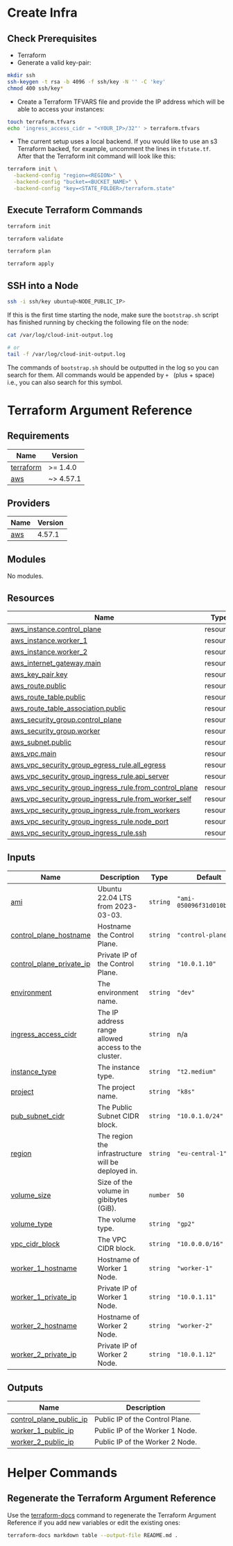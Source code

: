 # Create Infra

## Check Prerequisites

- Terraform
- Generate a valid key-pair:

```bash
mkdir ssh
ssh-keygen -t rsa -b 4096 -f ssh/key -N '' -C 'key'
chmod 400 ssh/key*
```

- Create a Terraform TFVARS file and provide the IP address which will be able to access your instances:

```bash
touch terraform.tfvars
echo 'ingress_access_cidr = "<YOUR_IP>/32"' > terraform.tfvars
```

- The current setup uses a local backend. If you would like to use an s3 Terraform backed, for example, uncomment the lines in `tfstate.tf`. After that the Terraform init command will look like this:

```bash
terraform init \
  -backend-config "region=<REGION>" \
  -backend-config "bucket=<BUCKET_NAME>" \
  -backend-config "key=<STATE_FOLDER>/terraform.state"
```

## Execute Terraform Commands

```bash
terraform init

terraform validate

terraform plan

terraform apply
```

## SSH into a Node

```bash
ssh -i ssh/key ubuntu@<NODE_PUBLIC_IP>
```

If this is the first time starting the node, make sure the `bootstrap.sh` script has finished running by checking the following file on the node:

```bash
cat /var/log/cloud-init-output.log

# or
tail -f /var/log/cloud-init-output.log
```

The commands of `bootstrap.sh` should be outputted in the log so you can search for them. All commands would be appended by `+ ` (plus + space) i.e., you can also search for this symbol.

# Terraform Argument Reference

<!-- BEGIN_TF_DOCS -->
## Requirements

| Name | Version |
|------|---------|
| <a name="requirement_terraform"></a> [terraform](#requirement\_terraform) | >= 1.4.0 |
| <a name="requirement_aws"></a> [aws](#requirement\_aws) | ~> 4.57.1 |

## Providers

| Name | Version |
|------|---------|
| <a name="provider_aws"></a> [aws](#provider\_aws) | 4.57.1 |

## Modules

No modules.

## Resources

| Name | Type |
|------|------|
| [aws_instance.control_plane](https://registry.terraform.io/providers/hashicorp/aws/latest/docs/resources/instance) | resource |
| [aws_instance.worker_1](https://registry.terraform.io/providers/hashicorp/aws/latest/docs/resources/instance) | resource |
| [aws_instance.worker_2](https://registry.terraform.io/providers/hashicorp/aws/latest/docs/resources/instance) | resource |
| [aws_internet_gateway.main](https://registry.terraform.io/providers/hashicorp/aws/latest/docs/resources/internet_gateway) | resource |
| [aws_key_pair.key](https://registry.terraform.io/providers/hashicorp/aws/latest/docs/resources/key_pair) | resource |
| [aws_route.public](https://registry.terraform.io/providers/hashicorp/aws/latest/docs/resources/route) | resource |
| [aws_route_table.public](https://registry.terraform.io/providers/hashicorp/aws/latest/docs/resources/route_table) | resource |
| [aws_route_table_association.public](https://registry.terraform.io/providers/hashicorp/aws/latest/docs/resources/route_table_association) | resource |
| [aws_security_group.control_plane](https://registry.terraform.io/providers/hashicorp/aws/latest/docs/resources/security_group) | resource |
| [aws_security_group.worker](https://registry.terraform.io/providers/hashicorp/aws/latest/docs/resources/security_group) | resource |
| [aws_subnet.public](https://registry.terraform.io/providers/hashicorp/aws/latest/docs/resources/subnet) | resource |
| [aws_vpc.main](https://registry.terraform.io/providers/hashicorp/aws/latest/docs/resources/vpc) | resource |
| [aws_vpc_security_group_egress_rule.all_egress](https://registry.terraform.io/providers/hashicorp/aws/latest/docs/resources/vpc_security_group_egress_rule) | resource |
| [aws_vpc_security_group_ingress_rule.api_server](https://registry.terraform.io/providers/hashicorp/aws/latest/docs/resources/vpc_security_group_ingress_rule) | resource |
| [aws_vpc_security_group_ingress_rule.from_control_plane](https://registry.terraform.io/providers/hashicorp/aws/latest/docs/resources/vpc_security_group_ingress_rule) | resource |
| [aws_vpc_security_group_ingress_rule.from_worker_self](https://registry.terraform.io/providers/hashicorp/aws/latest/docs/resources/vpc_security_group_ingress_rule) | resource |
| [aws_vpc_security_group_ingress_rule.from_workers](https://registry.terraform.io/providers/hashicorp/aws/latest/docs/resources/vpc_security_group_ingress_rule) | resource |
| [aws_vpc_security_group_ingress_rule.node_port](https://registry.terraform.io/providers/hashicorp/aws/latest/docs/resources/vpc_security_group_ingress_rule) | resource |
| [aws_vpc_security_group_ingress_rule.ssh](https://registry.terraform.io/providers/hashicorp/aws/latest/docs/resources/vpc_security_group_ingress_rule) | resource |

## Inputs

| Name | Description | Type | Default | Required |
|------|-------------|------|---------|:--------:|
| <a name="input_ami"></a> [ami](#input\_ami) | Ubuntu 22.04 LTS from 2023-03-03. | `string` | `"ami-050096f31d010b533"` | no |
| <a name="input_control_plane_hostname"></a> [control\_plane\_hostname](#input\_control\_plane\_hostname) | Hostname the Control Plane. | `string` | `"control-plane"` | no |
| <a name="input_control_plane_private_ip"></a> [control\_plane\_private\_ip](#input\_control\_plane\_private\_ip) | Private IP of the Control Plane. | `string` | `"10.0.1.10"` | no |
| <a name="input_environment"></a> [environment](#input\_environment) | The environment name. | `string` | `"dev"` | no |
| <a name="input_ingress_access_cidr"></a> [ingress\_access\_cidr](#input\_ingress\_access\_cidr) | The IP address range allowed access to the cluster. | `string` | n/a | yes |
| <a name="input_instance_type"></a> [instance\_type](#input\_instance\_type) | The instance type. | `string` | `"t2.medium"` | no |
| <a name="input_project"></a> [project](#input\_project) | The project name. | `string` | `"k8s"` | no |
| <a name="input_pub_subnet_cidr"></a> [pub\_subnet\_cidr](#input\_pub\_subnet\_cidr) | The Public Subnet CIDR block. | `string` | `"10.0.1.0/24"` | no |
| <a name="input_region"></a> [region](#input\_region) | The region the infrastructure will be deployed in. | `string` | `"eu-central-1"` | no |
| <a name="input_volume_size"></a> [volume\_size](#input\_volume\_size) | Size of the volume in gibibytes (GiB). | `number` | `50` | no |
| <a name="input_volume_type"></a> [volume\_type](#input\_volume\_type) | The volume type. | `string` | `"gp2"` | no |
| <a name="input_vpc_cidr_block"></a> [vpc\_cidr\_block](#input\_vpc\_cidr\_block) | The VPC CIDR block. | `string` | `"10.0.0.0/16"` | no |
| <a name="input_worker_1_hostname"></a> [worker\_1\_hostname](#input\_worker\_1\_hostname) | Hostname of Worker 1 Node. | `string` | `"worker-1"` | no |
| <a name="input_worker_1_private_ip"></a> [worker\_1\_private\_ip](#input\_worker\_1\_private\_ip) | Private IP of Worker 1 Node. | `string` | `"10.0.1.11"` | no |
| <a name="input_worker_2_hostname"></a> [worker\_2\_hostname](#input\_worker\_2\_hostname) | Hostname of Worker 2 Node. | `string` | `"worker-2"` | no |
| <a name="input_worker_2_private_ip"></a> [worker\_2\_private\_ip](#input\_worker\_2\_private\_ip) | Private IP of Worker 2 Node. | `string` | `"10.0.1.12"` | no |

## Outputs

| Name | Description |
|------|-------------|
| <a name="output_control_plane_public_ip"></a> [control\_plane\_public\_ip](#output\_control\_plane\_public\_ip) | Public IP of the Control Plane. |
| <a name="output_worker_1_public_ip"></a> [worker\_1\_public\_ip](#output\_worker\_1\_public\_ip) | Public IP of the Worker 1 Node. |
| <a name="output_worker_2_public_ip"></a> [worker\_2\_public\_ip](#output\_worker\_2\_public\_ip) | Public IP of the Worker 2 Node. |
<!-- END_TF_DOCS -->

# Helper Commands

## Regenerate the Terraform Argument Reference

Use the [terraform-docs](https://terraform-docs.io/how-to/insert-output-to-file/) command to regenerate the Terraform Argument Reference if you add new variables or edit the existing ones:

```bash
terraform-docs markdown table --output-file README.md .
```
